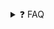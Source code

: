 <details> <summary>❓ FAQ</summary> <details> <summary>Как установить?</summary> <br> Выполните <code>npm install</code> 
```mermaid
flowchart TD
    A[Christmas] -->|Get money| B(Go shopping)
    B --> C{Let me think}
    C -->|One| D[Laptop]
    C -->|Two| E[iPhone]
    C -->|Three| F[fa:fa-car Car]
```


</details> </details>


